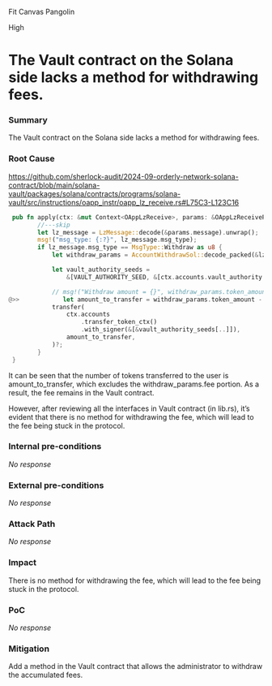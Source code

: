Fit Canvas Pangolin

High

# The Vault contract on the Solana side lacks a method for withdrawing fees.

### Summary

The Vault contract on the Solana side lacks a method for withdrawing fees.

### Root Cause

https://github.com/sherlock-audit/2024-09-orderly-network-solana-contract/blob/main/solana-vault/packages/solana/contracts/programs/solana-vault/src/instructions/oapp_instr/oapp_lz_receive.rs#L75C3-L123C16
```rust
 pub fn apply(ctx: &mut Context<OAppLzReceive>, params: &OAppLzReceiveParams) -> Result<()> {
        //---skip
        let lz_message = LzMessage::decode(&params.message).unwrap();
        msg!("msg_type: {:?}", lz_message.msg_type);
        if lz_message.msg_type == MsgType::Withdraw as u8 {
            let withdraw_params = AccountWithdrawSol::decode_packed(&lz_message.payload).unwrap();

            let vault_authority_seeds =
                &[VAULT_AUTHORITY_SEED, &[ctx.accounts.vault_authority.bump]];

            // msg!("Withdraw amount = {}", withdraw_params.token_amount);
@>>            let amount_to_transfer = withdraw_params.token_amount - withdraw_params.fee;
            transfer(
                ctx.accounts
                    .transfer_token_ctx()
                    .with_signer(&[&vault_authority_seeds[..]]),
                amount_to_transfer,
            )?;
        }
 }
```
It can be seen that the number of tokens transferred to the user is amount_to_transfer, which excludes the withdraw_params.fee portion. As a result, the fee remains in the Vault contract.

However, after reviewing all the interfaces in Vault contract (in lib.rs), it’s evident that there is no method for withdrawing the fee, which will lead to the fee being stuck in the protocol.

### Internal pre-conditions

_No response_

### External pre-conditions

_No response_

### Attack Path

_No response_

### Impact

There is no method for withdrawing the fee, which will lead to the fee being stuck in the protocol.

### PoC

_No response_

### Mitigation

Add a method in the Vault contract that allows the administrator to withdraw the accumulated fees.
